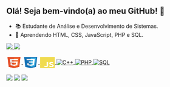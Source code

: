 ## Olá! Seja bem-vindo(a) ao meu GitHub! 👋

- 📚 Estudante de Análise e Desenvolvimento de Sistemas.
- 🌱 Aprendendo HTML, CSS, JavaScript, PHP e SQL.

<div>
  <a href="https://github.com/whymat">
  <img height="160em" src="https://github-readme-stats.vercel.app/api?username=tplopes7&show_icons=true&theme=dracula&include_all_commits=true&count_private=true"/>
  <img height="160em" src="https://github-readme-stats.vercel.app/api/top-langs/?username=tplopes7&layout=compact&langs_count=7&theme=tokyonight"/>
</div>

<div style="display: inline_block"><br>
  <img align="center" alt="HTML" height="30" width="40" src="https://raw.githubusercontent.com/devicons/devicon/master/icons/html5/html5-original.svg">
  <img align="center" alt="CSS" height="30" width="40" src="https://raw.githubusercontent.com/devicons/devicon/master/icons/css3/css3-original.svg">
  <img align="center" alt="JavaScript" height="30" width="40" src="https://raw.githubusercontent.com/devicons/devicon/master/icons/javascript/javascript-plain.svg">
  <img align="center" alt="C++" height="30" width="40" src="https://sdtimes.com/wp-content/uploads/2018/03/cpppp.png">
  <img align="center" alt="PHP" height="30" width="60" src="https://pngimg.com/uploads/php/php_PNG26.png">
  <img align="center" alt="SQL" height="30" width="40" src="https://th.bing.com/th/id/R.3fd0d1519d7d4235a07b7907ace37d3b?rik=lNxKBZDYLXvdtQ&pid=ImgRaw&r=0">
</div>

<br>

<div>
  <a href="https://instagram.com/tplopes7" target="_blank"><img src="https://img.shields.io/badge/-Instagram-%23E4405F?style=for-the-badge&logo=instagram&logoColor=white" target="_blank"></a>
  <a href="https://www.linkedin.com/in/tplopes7/" target="_blank"><img src="https://img.shields.io/badge/-LinkedIn-%230077B5?style=for-the-badge&logo=linkedin&logoColor=white" target="_blank"></a> 
  <a href = "mailto:thais2422@gmail.com"><img src="https://img.shields.io/badge/-Gmail-%23333?style=for-the-badge&logo=gmail&logoColor=white" target="_blank"></a>
</div>
